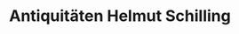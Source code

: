 ---
title: "Antiquitäten Helmut Schilling"
url: /stuttgart/antiquitaeten-helmut-schilling/
shop: Antiquitäten
---